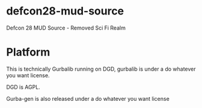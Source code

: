 # defcon28-mud-source
Defcon 28 MUD Source - Removed Sci Fi Realm

# Platform
This is technically Gurbalib running on DGD, gurbalib is under a do whatever you want license.

DGD is AGPL.

Gurba-gen is also released under a do whatever you want license